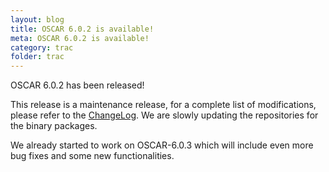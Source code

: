 ```yaml
---
layout: blog
title: OSCAR 6.0.2 is available!
meta: OSCAR 6.0.2 is available!
category: trac
folder: trac
---
```

<!-- Name: oscar-6.0.2 -->
<!-- Version: 2 -->
<!-- Last-Modified: 2009/04/08 10:36:04 -->
<!-- Author: valleegr -->

OSCAR 6.0.2 has been released!

This release is a maintenance release, for a complete list of modifications, please refer to the [ChangeLog](http://svn.oscar.openclustergroup.org/svn/oscar/tags/rel-6-0-2/ChangeLog). We are slowly updating the repositories for the binary packages.

We already started to work on OSCAR-6.0.3 which will include even more bug fixes and some new functionalities.
